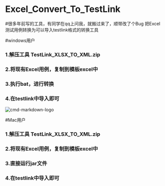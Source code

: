 # Excel_Convert_To_TestLink
#很多年前写的工具，有同学在qq上问我，就搬过来了，顺带改了个Bug
把Excel测试用例转换为可以导入testlink格式的转换工具

#windows用户
### 1.解压工具    TestLink_XLSX_TO_XML.zip
### 2.将现有Excel用例，复制到模板excel中
### 3.执行bat，进行转换
### 4.在testlink中导入即可
![cmd-markdown-logo](https://i.niupic.com/images/2019/03/14/5RgU.png)

#Mac用户
### 1.解压工具    TestLink_XLSX_TO_XML.zip
### 2.将现有Excel用例，复制到模板excel中
### 3.直接运行jar文件
### 4.在testlink中导入即可
